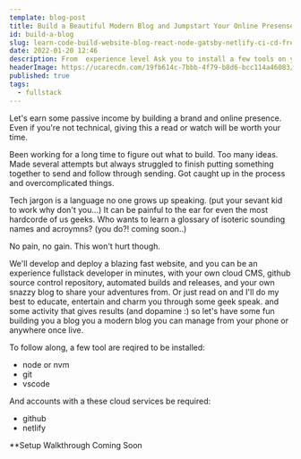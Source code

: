 ```yaml
---
template: blog-post
title: Build a Beautiful Modern Blog and Jumpstart Your Online Presense - React, Node, DevOps, Netlify, CMS, Gatsby, Static Site Generators, HTML, CSS, JavaScript - Speed Up Your Learning and Your Websites
id: build-a-blog
slug: learn-code-build-website-blog-react-node-gatsby-netlify-ci-cd-free
date: 2022-01-20 12:46
description: From  experience level Ask you to install a few tools on your rig if you're following along.  got plenty of explanations and'll show 
headerImage: https://ucarecdn.com/19fb614c-7bbb-4f79-b8d6-bcc114a46083/
published: true
tags: 
  - fullstack
---
```


Let's earn some passive income by building a brand and online presence. Even if you're not technical, giving this a read or watch will be worth your time. 

Been working for a long time to figure out what to build. Too many ideas. Made several attempts but always struggled to finish putting something together to send and follow through sending. Got caught up in the process and overcomplicated things. 

Tech jargon is a language no one grows up speaking. (put your sevant kid to work why don't you...) It can be painful to the ear for even the most hardcorde of us geeks. Who wants to learn a glossary of isoteric sounding names and acroymns? (you do?! coming soon..) 

No pain, no gain. This won't hurt though.
 
We'll develop and deploy a blazing fast website, and you can be an experience fullstack developer in minutes, with your own cloud CMS, github source control repository, automated builds and releases, and your own snazzy blog to share your adventures from. Or just read on and I'll do my best to educate, entertain and charm you through some geek speak.  and some activity that gives results (and dopamine :) so let's have some fun building you a blog you a modern blog you can manage from your phone or anywhere once live.

To follow along, a few tool are reqired to be installed:

- node or nvm
- git
- vscode

And accounts with a these cloud services be required:

- github
- netlify



**Setup Walkthrough Coming Soon